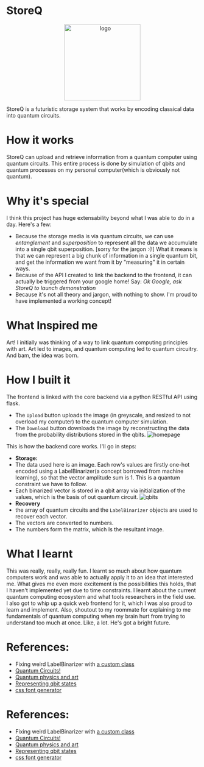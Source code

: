 # StoreQ
<p align="center">
    <img src="https://user-images.githubusercontent.com/17317792/80913639-b2962e00-8d78-11ea-80c9-7ab2a0959d28.png" alt="logo" width="200">
</p>
StoreQ is a futuristic storage system that works by encoding classical data into quantum circuits.

# How it works
StoreQ can upload and retrieve information from a quantum computer using quantum circuits. This entire process is done by simulation of qbits and quantum processes on my personal computer(which is obviously not quantum). 

# Why it's special
I think this project has huge extensability beyond what I was able to do in a day. Here's a few:
* Because the storage media is via quantum circuits, we can use *entanglement* and *superposition* to represent all the data we accumulate into a single qbit superposition. [sorry for the jargon :(!] What it means is that we can represent a big chunk of information in a single quantum bit, and get the information we want from it by "measuring" it in certain ways.
* Because of the API I created to link the backend to the frontend, it can actually be triggered from your google home! Say: *Ok Google, ask StoreQ to launch demonstration*
* Because it's not all theory and jargon, with nothing to show. I'm proud to have implemented a working concept!


# What Inspired me
Art! I initially was thinking of a way to link quantum computing principles with art. Art led to images, and quantum computing led to quantum circuitry. And bam, the idea was born. 

# How I built it
The frontend is linked with the core backend via a python RESTful API using flask.
* The `Upload` button uploads the image (in greyscale, and resized to not overload my computer) to the quantum computer simulation.
* The `Download` button downloads the image by reconstructing the data from the probability distributions stored in the qbits.
![homepage](https://user-images.githubusercontent.com/17317792/80913338-79f55500-8d76-11ea-9208-25a3d7605f7c.png)

 This is how the backend core works. I'll go in steps:
* **Storage:**
* The data used here is an image. Each row's values are firstly one-hot encoded using a LabelBinarizer(a concept borrowed from machine learning), so that the vector amplitude sum is 1. This is a quantum constraint we have to follow.
* Each binarized vector is stored in a qbit array via initialization of the values, which is the basis of out quantum circuit.
![qbits](https://user-images.githubusercontent.com/17317792/80913326-68ac4880-8d76-11ea-8450-d10e35846671.png)
* **Recovery**
* the array of quantum circuits and the `LabelBinarizer` objects are used to recover each vector.
* The vectors are converted to numbers. 
* The numbers  form the matrix, which Is the resultant image.




# What I learnt
This was really, really, really fun. I learnt so much about how quantum computers work and was able to actually apply it to an idea that interested me. What gives me even more excitement is the possibilities this holds, that I haven't implemented yet due to time constraints.
I learnt about the current quantum computing ecosystem and what tools researchers in the field use. I also got to whip up a quick web frontend for it, which I was also proud to learn and implement.
Also, shoutout to my roommate for explaining to me fundamentals of quantum computing when my brain hurt from trying to understand too much at once. Like, a lot. He's got a bright future.



# References:
* Fixing weird LabelBinarizer with [a custom class](https://stackoverflow.com/questions/31947140/sklearn-labelbinarizer-returns-vector-when-there-are-2-classes)
* [Quantum Circuits!](https://towardsdatascience.com/building-your-own-quantum-circuits-in-python-e9031b548fa7)
* [Quantum physics and art](https://artdesign.unsw.edu.au/whats-on/news/quantum-physicists-take-art-class-rethink-their-view-reality)
* [Representing qbit states](https://qiskit.org/textbook/ch-states/representing-qubit-states.html)
* [css font generator](https://html-css-js.com/css/generator/font/)
# References:
* Fixing weird LabelBinarizer with [a custom class](https://stackoverflow.com/questions/31947140/sklearn-labelbinarizer-returns-vector-when-there-are-2-classes)
* [Quantum Circuits!](https://towardsdatascience.com/building-your-own-quantum-circuits-in-python-e9031b548fa7)
* [Quantum physics and art](https://artdesign.unsw.edu.au/whats-on/news/quantum-physicists-take-art-class-rethink-their-view-reality)
* [Representing qbit states](https://qiskit.org/textbook/ch-states/representing-qubit-states.html)
* [css font generator](https://html-css-js.com/css/generator/font/)